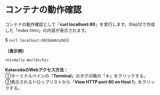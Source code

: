 # コンテナの動作確認
コンテナの動作確認として「**curl localhost:80**」を実行します。Step12で作成した「index.html」の内容が表示されます。    

$ `curl localhost:80`{{execute}}  
<br>
**（表示例）**  
```
<h1>Hello World</h1>
```

**KatacodaのWebアクセス方法：**  
①ターミナルペインの「**Terminal**」のタグの隣の「**＋**」をクリックする。  
②表示されるドロップリストから「**View HTTP port 80 on Host 1**」をクリックする。
